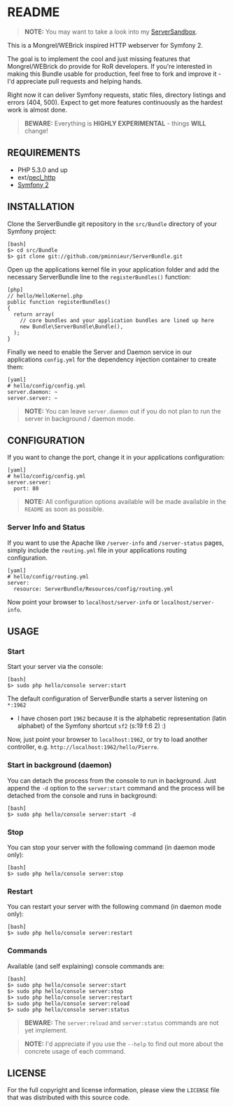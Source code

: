 README
======

> **NOTE:** You may want to take a look into my [ServerSandbox][3].

This is a Mongrel/WEBrick inspired HTTP webserver for Symfony 2.

The goal is to implement the cool and just missing features that Mongrel/WEBrick
do provide for RoR developers. If you're interested in making this Bundle usable
for production, feel free to fork and improve it - I'd appreciate pull requests
and helping hands.

Right now it can deliver Symfony requests, static files, directory listings and
errors (404, 500). Expect to get more features continuously as the hardest work
is almost done.

> **BEWARE:** Everything is **HIGHLY EXPERIMENTAL** - things **WILL** change!

REQUIREMENTS
------------

 * PHP 5.3.0 and up
 * ext/[pecl_http][1]
 * [Symfony 2][2]


INSTALLATION
------------

Clone the ServerBundle git repository in the `src/Bundle` directory of your
Symfony project:

    [bash]
    $> cd src/Bundle
    $> git clone git://github.com/pminnieur/ServerBundle.git


Open up the applications kernel file in your application folder and add the
necessary ServerBundle line to the `registerBundles()` function:

    [php]
    // hello/HelloKernel.php
    public function registerBundles()
    {
      return array(
        // core bundles and your application bundles are lined up here
        new Bundle\ServerBundle\Bundle(),
      );
    }


Finally we need to enable the Server and Daemon service in our applications
`config.yml` for the dependency injection container to create them:

    [yaml]
    # hello/config/config.yml
    server.daemon: ~
    server.server: ~

> **NOTE:** You can leave `server.daemon` out if you do not plan to run the
> server in background / daemon mode.


CONFIGURATION
-------------

If you want to change the port, change it in your applications configuration:

    [yaml]
    # hello/config/config.yml
    server.server:
      port: 80


> **NOTE:** All configuration options available will be made available in the
> `README` as soon as possible.


### Server Info and Status

If you want to use the Apache like `/server-info` and `/server-status` pages,
simply include the `routing.yml` file in your applications routing configuration.

    [yaml]
    # hello/config/routing.yml
    server:
      resource: ServerBundle/Resources/config/routing.yml


Now point your browser to `localhost/server-info` or `localhost/server-info`. 


USAGE
-----

### Start

Start your server via the console:

    [bash]
    $> sudo php hello/console server:start


The default configuration of ServerBundle starts a server listening on `*:1962`
- I have chosen port `1962` because it is the alphabetic representation
(latin alphabet) of the Symfony shortcut `sf2` (s:19 f:6 2) :)

Now, just point your browser to `localhost:1962`, or try to load another
controller, e.g. `http://localhost:1962/hello/Pierre`.


### Start in background (daemon)
You can detach the process from the console to run in background. Just append
the `-d` option to the `server:start` command and the process will be detached
from the console and runs in background:

    [bash]
    $> sudo php hello/console server:start -d


### Stop

You can stop your server with the following command (in daemon mode only):

    [bash]
    $> sudo php hello/console server:stop


### Restart

You can restart your server with the following command (in daemon mode only):

    [bash]
    $> sudo php hello/console server:restart


### Commands

Available (and self explaining) console commands are:

    [bash]
    $> sudo php hello/console server:start
    $> sudo php hello/console server:stop
    $> sudo php hello/console server:restart
    $> sudo php hello/console server:reload
    $> sudo php hello/console server:status


> **BEWARE:** The `server:reload` and `server:status` commands are not yet
> implement.

> **NOTE:** I'd appreciate if you use the `--help` to find out more about the
> concrete usage of each command.


LICENSE
-------

For the full copyright and license information, please view the `LICENSE` file
that was distributed with this source code.


[1]: http://pecl.php.net/package/pecl_http
[2]: http://symfony-reloaded.org/
[3]: http://github.com/pminnieur/ServerSandbox
